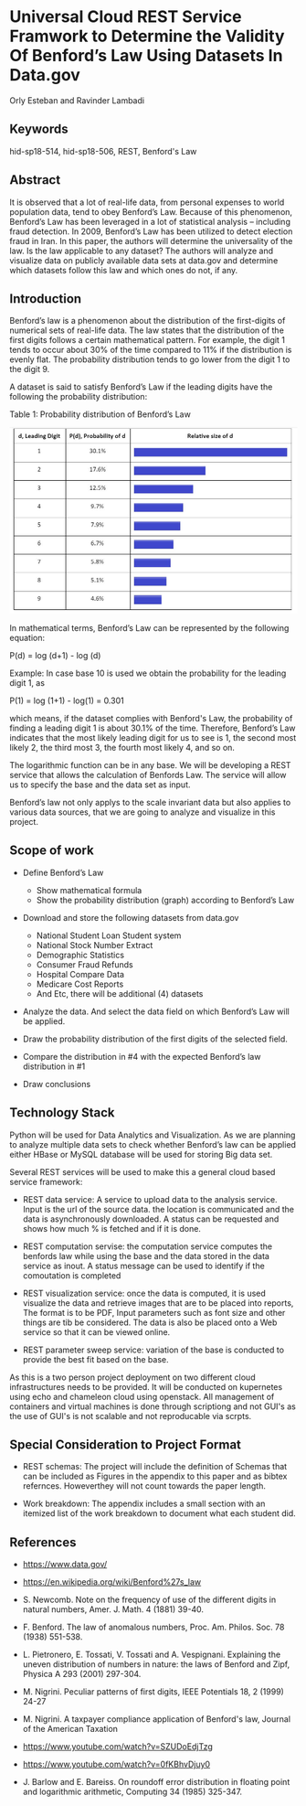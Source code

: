 # Universal Cloud REST Service Framwork to Determine the Validity Of Benford’s Law Using Datasets In Data.gov

Orly Esteban and Ravinder Lambadi

## Keywords

hid-sp18-514, hid-sp18-506, REST, Benford's Law

## Abstract

It is observed that a lot of real-life data, from personal expenses to world population data, tend to obey Benford’s Law. 
Because of this phenomenon, Benford’s Law has been leveraged in a lot of statistical analysis – including fraud detection. 
In 2009,  Benford’s Law has been utilized to detect election fraud in Iran. In this paper, 
the authors will determine the universality of the law. Is the law applicable to any dataset? 
The authors will analyze and visualize data on publicly available data sets at data.gov and determine which datasets follow this law and which ones do not, if any.

## Introduction

Benford’s law is a phenomenon about the distribution of the first-digits of numerical sets of real-life data. The law states that the distribution of the first digits follows a certain mathematical pattern. For example, the digit 1 tends to occur about 30% of the time compared to 11% if the distribution is evenly flat. The probability distribution tends to go lower from the digit 1 to the digit 9. 

A dataset is said to satisfy Benford’s Law if the leading digits have the following the probability distribution: 

Table 1: Probability distribution of Benford’s Law

![Benfords Law Table](https://github.com/cloudmesh-community/hid-sp18-514/blob/master/project/images/benfords_law.JPG?raw=true)

In mathematical terms, Benford’s Law can be represented by the following equation: 

P(d) = log (d+1) - log (d)

Example: In case base 10 is used we obtain the probability for the leading digit 1, as

P(1) = log (1+1) - log(1) = 0.301 

which means, if the dataset complies with Benford's Law, the probability of finding a leading digit 1 is about 30.1% of the time. Therefore, Benford’s Law indicates that the most likely leading digit for us to see is 1, the second most likely 2, the third most 3, the fourth most likely 4, and so on. 

The logarithmic function can be in any base. We will be developing a REST service that allows the calculation of Benfords Law. The service will allow us to specify the base and the data set as input. 

Benford’s law not only applys to the scale invariant data but also applies to various data sources, that we are going to analyze and visualize in this project.

## Scope of work
- Define Benford’s Law
  - Show mathematical formula
  - Show the probability distribution (graph) according to Benford’s Law
- Download and store the following datasets from data.gov
  - National Student Loan Student system
  - National Stock Number Extract
  - Demographic Statistics
  - Consumer Fraud Refunds
  - Hospital Compare Data
  - Medicare Cost Reports
  - And Etc, there will be additional (4) datasets

- Analyze the data. And select the data field on which Benford’s Law will be applied.
- Draw the probability distribution of the first digits of the selected field.
- Compare the distribution in #4 with the expected Benford’s law distribution in #1
- Draw conclusions

## Technology Stack

Python will be used for Data Analytics and Visualization. As we are planning to analyze multiple data sets to check whether Benford’s law can be applied either HBase or MySQL database will be used for storing Big data set.

Several REST services will be used to make this a general cloud based service framework:

* REST data service: A service to upload data to the analysis service. Input is the url of the source data. the location is communicated and the data is asynchronously downloaded. A status can be requested and shows how much % is fetched and if it is done.

* REST computation servise: the computation service computes the benfords law while using the base and the data stored in the data service as inout. A status message can be used to identify if the comoutation is completed

* REST visualization service: once the data is computed, it is used visualize the data and retrieve images that are to be placed into reports, The format is to be PDF, Input parameters such as font size and other things are tib be considered. The data is also be placed onto a Web service so that it can be viewed online.

* REST parameter sweep service: variation of the base is conducted to provide the best fit based on the base.

As this is a two person project deployment on two different cloud infrastructures needs to be provided. It will be conducted on kupernetes using echo and chameleon cloud using openstack. All management of containers and virtual machines is done through scriptiong and not GUI's as the use of GUI's is not scalable and not reproducable via scrpts. 

## Special Consideration to Project Format

* REST schemas: The project will include the definition of Schemas that can be included as Figures in the appendix to this paper and as bibtex refernces. Howeverthey will not count towards the paper length.

* Work breakdown: The appendix includes a small section with an itemized list of the work breakdown to document what each student did. 

## References

- https://www.data.gov/

- https://en.wikipedia.org/wiki/Benford%27s_law

 - S. Newcomb. Note on the frequency of use of the different digits in natural numbers, Amer. J.
Math. 4 (1881) 39-40.

- F. Benford. The law of anomalous numbers, Proc. Am. Philos. Soc. 78 (1938) 551-538.

- L. Pietronero, E. Tossati, V. Tossati and A. Vespignani. Explaining the uneven distribution of
numbers in nature: the laws of Benford and Zipf, Physica A 293 (2001) 297-304.

- M. Nigrini. Peculiar patterns of first digits, IEEE Potentials 18, 2 (1999) 24-27
- M. Nigrini. A taxpayer compliance application of Benford's law, Journal of the American Taxation
- https://www.youtube.com/watch?v=SZUDoEdjTzg
- https://www.youtube.com/watch?v=0fKBhvDjuy0
- J. Barlow and E. Bareiss. On roundoff error distribution in floating point and logarithmic arithmetic, Computing 34 (1985) 325-347.

